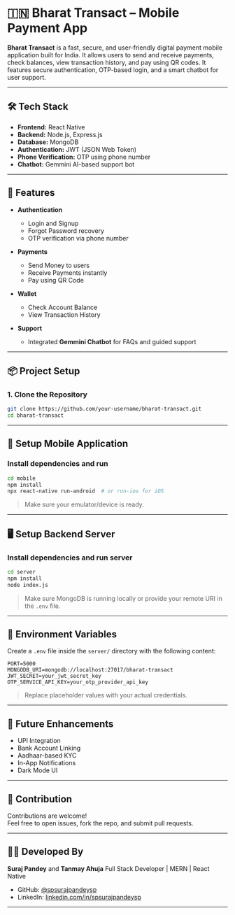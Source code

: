 # 🇮🇳 Bharat Transact – Mobile Payment App

**Bharat Transact** is a fast, secure, and user-friendly digital payment mobile application built for India. It allows users to send and receive payments, check balances, view transaction history, and pay using QR codes. It features secure authentication, OTP-based login, and a smart chatbot for user support.

---

## 🛠 Tech Stack

- **Frontend:** React Native  
- **Backend:** Node.js, Express.js  
- **Database:** MongoDB  
- **Authentication:** JWT (JSON Web Token)  
- **Phone Verification:** OTP using phone number  
- **Chatbot:** Gemmini AI-based support bot  

---

## 🚀 Features

- **Authentication**
  - Login and Signup
  - Forgot Password recovery
  - OTP verification via phone number

- **Payments**
  - Send Money to users
  - Receive Payments instantly
  - Pay using QR Code

- **Wallet**
  - Check Account Balance
  - View Transaction History

- **Support**
  - Integrated **Gemmini Chatbot** for FAQs and guided support

---

## 📦 Project Setup

### 1. Clone the Repository
```bash
git clone https://github.com/your-username/bharat-transact.git
cd bharat-transact
```

---

## 📱 Setup Mobile Application

### Install dependencies and run
```bash
cd mobile
npm install
npx react-native run-android  # or run-ios for iOS
```

> Make sure your emulator/device is ready.

---

## 🖥️ Setup Backend Server

### Install dependencies and run server
```bash
cd server
npm install
node index.js
```

> Make sure MongoDB is running locally or provide your remote URI in the `.env` file.

---

## 🔐 Environment Variables

Create a `.env` file inside the `server/` directory with the following content:

```env
PORT=5000
MONGODB_URI=mongodb://localhost:27017/bharat-transact
JWT_SECRET=your_jwt_secret_key
OTP_SERVICE_API_KEY=your_otp_provider_api_key
```

> Replace placeholder values with your actual credentials.

---

## 🧠 Future Enhancements

- UPI Integration  
- Bank Account Linking  
- Aadhaar-based KYC  
- In-App Notifications  
- Dark Mode UI  

---

## 🤝 Contribution

Contributions are welcome!  
Feel free to open issues, fork the repo, and submit pull requests.

---

## 👨‍💻 Developed By

**Suraj Pandey**  and **Tanmay Ahuja**
Full Stack Developer | MERN | React Native  
- GitHub: [@spsurajpandeysp](https://github.com/spsurajpandeysp/Bharat-Transact-Mobile-Application)  
- LinkedIn: [linkedin.com/in/spsurajpandeysp](https://linkedin.com/in/spsurajpandeysp/Bharat-Transact-Mobile-Application)

---



